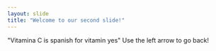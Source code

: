 ```yaml
---
layout: slide
title: "Welcome to our second slide!"
---
```

"Vitamina C is spanish for vitamin yes"
Use the left arrow to go back!
